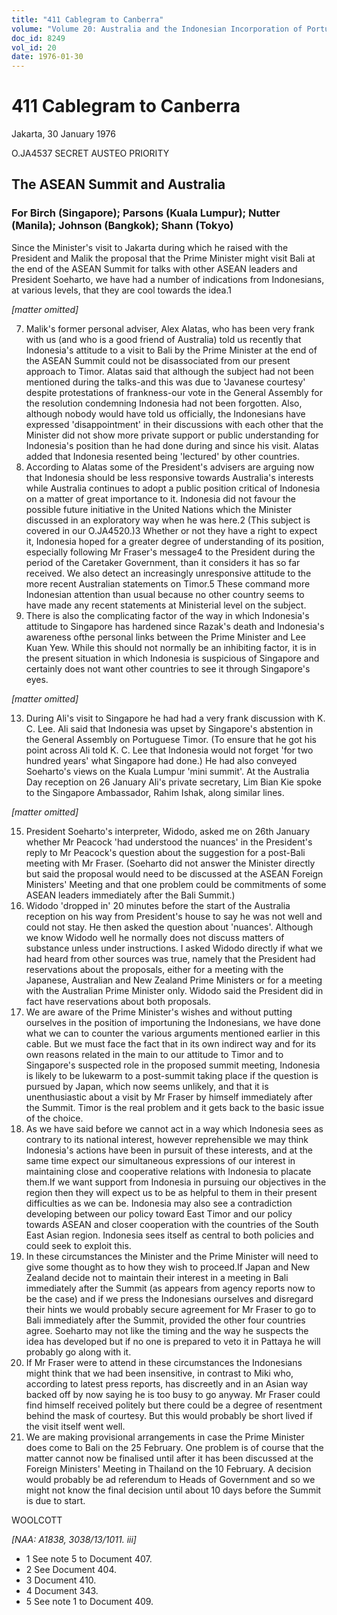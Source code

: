 ```yaml
---
title: "411 Cablegram to Canberra"
volume: "Volume 20: Australia and the Indonesian Incorporation of Portuguese Timor, 1974-1976"
doc_id: 8249
vol_id: 20
date: 1976-01-30
---
```


# 411 Cablegram to Canberra

Jakarta, 30 January 1976

O.JA4537 SECRET AUSTEO PRIORITY

## The ASEAN Summit and Australia

### For Birch (Singapore); Parsons (Kuala Lumpur); Nutter (Manila); Johnson (Bangkok); Shann (Tokyo)

Since the Minister's visit to Jakarta during which he raised with the President and Malik the proposal that the Prime Minister might visit Bali at the end of the ASEAN Summit for talks with other ASEAN leaders and President Soeharto, we have had a number of indications from Indonesians, at various levels, that they are cool towards the idea.1

_[matter omitted]_

  7. Malik's former personal adviser, Alex Alatas, who has been very frank with us (and who is a good friend of Australia) told us recently that Indonesia's attitude to a visit to Bali by the Prime Minister at the end of the ASEAN Summit could not be disassociated from our present approach to Timor. Alatas said that although the subject had not been mentioned during the talks-and this was due to 'Javanese courtesy' despite protestations of frankness-our vote in the General Assembly for the resolution condemning Indonesia had not been forgotten. Also, although nobody would have told us officially, the Indonesians have expressed 'disappointment' in their discussions with each other that the Minister did not show more private support or public understanding for Indonesia's position than he had done during and since his visit. Alatas added that Indonesia resented being 'lectured' by other countries.
  8. According to Alatas some of the President's advisers are arguing now that Indonesia should be less responsive towards Australia's interests while Australia continues to adopt a public position critical of Indonesia on a matter of great importance to it. Indonesia did not favour the possible future initiative in the United Nations which the Minister discussed in an exploratory way when he was here.2 (This subject is covered in our O.JA4520.)3 Whether or not they have a right to expect it, Indonesia hoped for a greater degree of understanding of its position, especially following Mr Fraser's message4 to the President during the period of the Caretaker Government, than it considers it has so far received. We also detect an increasingly unresponsive attitude to the more recent Australian statements on Timor.5 These command more Indonesian attention than usual because no other country seems to have made any recent statements at Ministerial level on the subject.
  9. There is also the complicating factor of the way in which Indonesia's attitude to Singapore has hardened since Razak's death and Indonesia's awareness ofthe personal links between the Prime Minister and Lee Kuan Yew. While this should not normally be an inhibiting factor, it is in the present situation in which Indonesia is suspicious of Singapore and certainly does not want other countries to see it through Singapore's eyes.



_[matter omitted]_

  13. During Ali's visit to Singapore he had had a very frank discussion with K. C. Lee. Ali said that Indonesia was upset by Singapore's abstention in the General Assembly on Portuguese Timor. (To ensure that he got his point across Ali told K. C. Lee that Indonesia would not forget 'for two hundred years' what Singapore had done.) He had also conveyed Soeharto's views on the Kuala Lumpur 'mini summit'. At the Australia Day reception on 26 January Ali's private secretary, Lim Bian Kie spoke to the Singapore Ambassador, Rahim Ishak, along similar lines.



_[matter omitted]_

  15. President Soeharto's interpreter, Widodo, asked me on 26th January whether Mr Peacock 'had understood the nuances' in the President's reply to Mr Peacock's question about the suggestion for a post-Bali meeting with Mr Fraser. (Soeharto did not answer the Minister directly but said the proposal would need to be discussed at the ASEAN Foreign Ministers' Meeting and that one problem could be commitments of some ASEAN leaders immediately after the Bali Summit.)
  16. Widodo 'dropped in' 20 minutes before the start of the Australia reception on his way from President's house to say he was not well and could not stay. He then asked the question about 'nuances'. Although we know Widodo well he normally does not discuss matters of substance unless under instructions. I asked Widodo directly if what we had heard from other sources was true, namely that the President had reservations about the proposals, either for a meeting with the Japanese, Australian and New Zealand Prime Ministers or for a meeting with the Australian Prime Minister only. Widodo said the President did in fact have reservations about both proposals.
  17. We are aware of the Prime Minister's wishes and without putting ourselves in the position of importuning the Indonesians, we have done what we can to counter the various arguments mentioned earlier in this cable. But we must face the fact that in its own indirect way and for its own reasons related in the main to our attitude to Timor and to Singapore's suspected role in the proposed summit meeting, Indonesia is likely to be lukewarm to a post-summit taking place if the question is pursued by Japan, which now seems unlikely, and that it is unenthusiastic about a visit by Mr Fraser by himself immediately after the Summit. Timor is the real problem and it gets back to the basic issue of the choice.
  18. As we have said before we cannot act in a way which Indonesia sees as contrary to its national interest, however reprehensible we may think Indonesia's actions have been in pursuit of these interests, and at the same time expect our simultaneous expressions of our interest in maintaining close and cooperative relations with Indonesia to placate them.If we want support from Indonesia in pursuing our objectives in the region then they will expect us to be as helpful to them in their present difficulties as we can be. Indonesia may also see a contradiction developing between our policy toward East Timor and our policy towards ASEAN and closer cooperation with the countries of the South East Asian region. Indonesia sees itself as central to both policies and could seek to exploit this.
  19. In these circumstances the Minister and the Prime Minister will need to give some thought as to how they wish to proceed.If Japan and New Zealand decide not to maintain their interest in a meeting in Bali immediately after the Summit (as appears from agency reports now to be the case) and if we press the Indonesians ourselves and disregard their hints we would probably secure agreement for Mr Fraser to go to Bali immediately after the Summit, provided the other four countries agree. Soeharto may not like the timing and the way he suspects the idea has developed but if no one is prepared to veto it in Pattaya he will probably go along with it.
  20. If Mr Fraser were to attend in these circumstances the Indonesians might think that we had been insensitive, in contrast to Miki who, according to latest press reports, has discreetly and in an Asian way backed off by now saying he is too busy to go anyway. Mr Fraser could find himself received politely but there could be a degree of resentment behind the mask of courtesy. But this would probably be short lived if the visit itself went well.
  21. We are making provisional arrangements in case the Prime Minister does come to Bali on the 25 February. One problem is of course that the matter cannot now be finalised until after it has been discussed at the Foreign Ministers' Meeting in Thailand on the 10 February. A decision would probably be ad referendum to Heads of Government and so we might not know the final decision until about 10 days before the Summit is due to start.



WOOLCOTT

_[NAA: A1838, 3038/13/1011. iii]_

  * 1 See note 5 to Document 407.
  * 2 See Document 404.
  * 3 Document 410.
  * 4 Document 343.
  * 5 See note 1 to Document 409.


